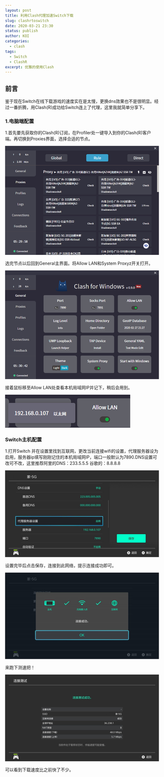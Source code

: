 ```yaml
---
layout: post
title: 利用Clash代理加速Switch下载
slug: clashrtoswitch
date: 2020-03-21 23:30
status: publish
author: KOI
categories: 
  - clash
tags:
  - Switch
  - ClashR
excerpt: 优雅的使用Clash
---
```


## 前言

鉴于现在Switch在线下载游戏的速度实在是太慢，更换dns效果也不是很明显。经过一番折腾，用Clash(R)成功给Switch连上了代理，这里我就简单分享下。

### 1.电脑端配置

1.首先要先获取你的Clash(R)订阅，在Profiler处一键导入到你的Clash(R)客户端。再切换到Proxies界面，选择合适的节点。

![](.\images\clashr01.png)

选完节点以后回到General主界面。将Allow LAN和System Proxyz开关打开。

![](.\images\clashr02.png)

接着鼠标移至Allow LAN处查看本机局域网IP并记下，稍后会用到。

![](.\images\clashr03.png)

### Switch主机配置



1.打开Switch 并在设置里找到互联网，更改当前连接wifi的设置，代理服务器设为启用，服务器ip填写刚刚记住的本机局域网IP，端口一般默认为7890.DNS设置可改可不改，这里推荐阿里的DNS：233.5.5.5 谷歌的：8.8.8.8

![](.\images\switch01.jpg)

设置完毕后点击保存，连接到此网络，提示连接成功即可。

![](.\images\switch02.jpg)

来跑下测速把！

![](.\images\switch03.jpg)

可以看到下载速度比之前快了不少。

